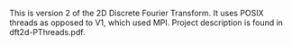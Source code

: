 This is version 2 of the 2D Discrete Fourier Transform. It uses POSIX threads as opposed to V1, which used MPI. Project description is found in dft2d-PThreads.pdf.
